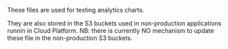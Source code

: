 These files are used for testing analytics charts.

They are also stored in the S3 buckets used in non-production applications runnin in Cloud Platform.
NB: there is currently NO mechanism to update these file in the non-production S3 buckets.
